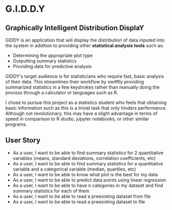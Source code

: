 # G.I.D.D.Y

## Graphically Intelligent Distribution DisplaY


GIDDY is an application that will display the distribution of data inputed into the system in addition to providing other **statistical analysis tools** such as:
- Determining the appropriate plot type
- Outputting summary statistics
- Providing data for predictive analysis

GIDDY's target audience is for statisticians who require fast, basic analysis of their data. This streamlines their workflow by switftly providing summarized statistics in a few keystrokes rather than manually doing the process through a calculator or languages such as R.

I chose to pursue this project as a statistics student who feels that obtaining basic information such as this is a trivial task that only hinders performance. Although not revolutionary, this may have a slight advantage in terms of speed in comparison to R studio, jupyter notebooks, or other similar programs.

## User Story
- As a user, I want to be able to find summary statistics for 2 quantitative variables (means, standard deviations, correlation coefficients, etc)
- As a user, I want to be able to find summary statistics for a quantitative variable and a categorical variable (median, quartiles, etc)
- As a user, I want to be able to know what plot is the best for my data
- As a user, I want to be able to predict data points using linear regression
- As a user, I want to be able to have n categories in my dataset and find summary statistics for each of them
- As a user, I want to be able to read a preexisting dataset from file
- As a user, I want to be able to read a preexisting dataset to file
